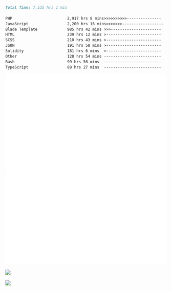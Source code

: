 <!--START_SECTION:waka-->

```markdown
Total Time: 7,535 hrs 1 min

PHP                        2,917 hrs 8 mins>>>>>>>>>>---------------   38.06 %
JavaScript                 2,200 hrs 16 mins>>>>>>>------------------   28.71 %
Blade Template             985 hrs 42 mins >>>----------------------   12.86 %
HTML                       239 hrs 12 mins >------------------------   03.12 %
SCSS                       210 hrs 43 mins >------------------------   02.75 %
JSON                       191 hrs 58 mins >------------------------   02.50 %
Solidity                   181 hrs 6 mins  >------------------------   02.36 %
Other                      128 hrs 54 mins -------------------------   01.68 %
Bash                       99 hrs 58 mins  -------------------------   01.30 %
TypeScript                 89 hrs 27 mins  -------------------------   01.17 %
```

<!--END_SECTION:waka-->

![](https://raw.githubusercontent.com/DrMaxis/github-stats-transparent/output/generated/overview.svg)
![](https://raw.githubusercontent.com/DrMaxis/github-stats-transparent/output/generated/languages.svg)

![](https://git-readme-stats-drmaxis-projects.vercel.app/api?username=drmaxis&show_icons=true&theme=outrun&count_private=true&show=reviews,discussions_started,discussions_answered,prs_merged,prs_merged_percentage&custom_title=2024%20Github%20Rank)
 
<a href="https://count.getloli.com/"><img src="https://count.getloli.com/get/@:maxis-the-alchemist?theme=rule34"></a>
<!-- https://count.getloli.com/get/@alchemist?theme=rule34 -->
<br>

